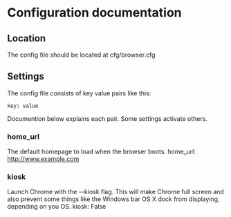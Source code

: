 # Configuration documentation

## Location
The config file should be located at cfg/browser.cfg

## Settings
The config file consists of key value pairs like this:
```
key: value
```
Documention below explains each pair. Some settings activate others.

### home_url
The default homepage to load when the browser boots.
    home_url: http://www.example.com

### kiosk
Launch Chrome with the --kiosk flag. This will make Chrome full screen and also prevent some things like the Windows bar OS X dock from displaying, depending on you OS.
    kiosk: False
